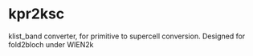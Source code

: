 # kpr2ksc
klist_band converter, for primitive to supercell conversion. Designed for fold2bloch under WIEN2k
